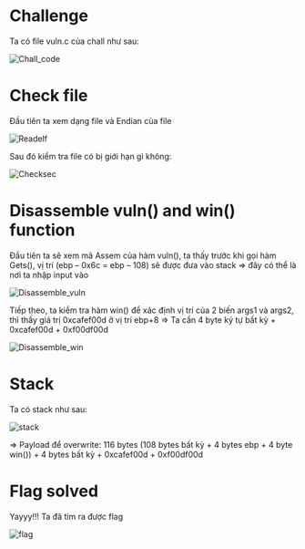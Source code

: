 # Challenge
Ta có file vuln.c của chall như sau:

![Chall_code](https://github.com/OceanTran999/picoCTF_writeup/assets/100577019/0eed0485-b54f-4d61-995c-8910e18dbcfd)

# Check file
Đầu tiên ta xem dạng file và Endian của file

![Readelf](https://github.com/OceanTran999/picoCTF_writeup/assets/100577019/01a7c10d-a2ac-4b13-ba90-5245c539defe)


Sau đó kiểm tra file có bị giới hạn gì không:

![Checksec](https://github.com/OceanTran999/picoCTF_writeup/assets/100577019/d6d0d0eb-d950-4169-aa78-25a2363e05be)

# Disassemble vuln() and win() function
Đầu tiên ta sẽ xem mã Assem của hàm vuln(), ta thấy trước khi gọi hàm Gets(), vị trí (ebp – 0x6c = ebp – 108) sẽ được đưa vào stack => đây có thể là nơi ta nhập input vào

![Disassemble_vuln](https://github.com/OceanTran999/picoCTF_writeup/assets/100577019/b0e34bdc-aa58-4595-bbca-15f59ff097e9)


Tiếp theo, ta kiểm tra hàm win() để xác định vị trí của 2 biến args1 và args2, thì thấy giá trị 0xcafef00d ở vị trí ebp+8 => Ta cần 4 byte ký tự bất kỳ + 0xcafef00d + 0xf00df00d

![Disassemble_win](https://github.com/OceanTran999/picoCTF_writeup/assets/100577019/0a750cea-e7d7-4433-9212-84301ba17b6a)


# Stack
Ta có stack như sau:

![stack](https://github.com/OceanTran999/picoCTF_writeup/assets/100577019/fed7d8b4-460e-4f51-a288-d5a33b9c458d)

=> Payload để overwrite: 116 bytes (108 bytes bất kỳ + 4 bytes ebp + 4 byte win()) + 4 bytes bất kỳ + 0xcafef00d + 0xf00df00d


# Flag solved
Yayyy!!! Ta đã tìm ra được flag

![flag](https://github.com/OceanTran999/picoCTF_writeup/assets/100577019/8371954f-9f80-4285-b838-7db244aca445)
